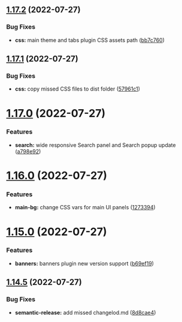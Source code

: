 ## [1.17.2](https://github.com/yoyurec/logseq-solarized-extended-theme/compare/v1.17.1...v1.17.2) (2022-07-27)


### Bug Fixes

* **css:** main theme and tabs plugin CSS assets path ([bb7c760](https://github.com/yoyurec/logseq-solarized-extended-theme/commit/bb7c760b8394a665bfd89400b13d704556793056))

## [1.17.1](https://github.com/yoyurec/logseq-solarized-extended-theme/compare/v1.17.0...v1.17.1) (2022-07-27)


### Bug Fixes

* **css:** copy missed CSS files to dist folder ([57961c1](https://github.com/yoyurec/logseq-solarized-extended-theme/commit/57961c1a594fe955b08f71a63e4df80405db634b))

# [1.17.0](https://github.com/yoyurec/logseq-solarized-extended-theme/compare/v1.16.0...v1.17.0) (2022-07-27)


### Features

* **search:** wide responsive Search panel and Search popup update ([a798e92](https://github.com/yoyurec/logseq-solarized-extended-theme/commit/a798e92a85e74633fbdac1f0ccbee574fcd27ba6))

# [1.16.0](https://github.com/yoyurec/logseq-solarized-extended-theme/compare/v1.15.0...v1.16.0) (2022-07-27)


### Features

* **main-bg:** change CSS vars for main UI panels ([1273394](https://github.com/yoyurec/logseq-solarized-extended-theme/commit/127339434043802f8b3182312fe0854500646a43))

# [1.15.0](https://github.com/yoyurec/logseq-solarized-extended-theme/compare/v1.14.5...v1.15.0) (2022-07-27)


### Features

* **banners:** banners plugin new version support ([b69ef19](https://github.com/yoyurec/logseq-solarized-extended-theme/commit/b69ef191e948e5007ef2212c25c736a33594fd6e))

## [1.14.5](https://github.com/yoyurec/logseq-solarized-extended-theme/compare/v1.14.4...v1.14.5) (2022-07-27)


### Bug Fixes

* **semantic-release:** add missed changelod.md ([8d8cae4](https://github.com/yoyurec/logseq-solarized-extended-theme/commit/8d8cae4e965d46e90b669da795cb38fdd8578a64))
